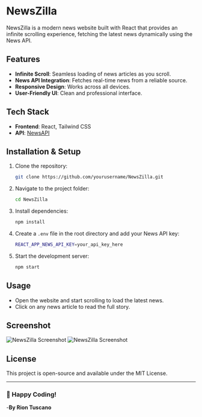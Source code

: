 # NewsZilla

NewsZilla is a modern news website built with React that provides an infinite scrolling experience, fetching the latest news dynamically using the News API.

## Features
- **Infinite Scroll**: Seamless loading of news articles as you scroll.
- **News API Integration**: Fetches real-time news from a reliable source.
- **Responsive Design**: Works across all devices.
- **User-Friendly UI**: Clean and professional interface.

## Tech Stack
- **Frontend**: React, Tailwind CSS
- **API**: [NewsAPI](https://newsapi.org/)

## Installation & Setup
1. Clone the repository:
   ```sh
   git clone https://github.com/yourusername/NewsZilla.git
   ```
2. Navigate to the project folder:
   ```sh
   cd NewsZilla
   ```
3. Install dependencies:
   ```sh
   npm install
   ```
4. Create a `.env` file in the root directory and add your News API key:
   ```sh
   REACT_APP_NEWS_API_KEY=your_api_key_here
   ```
5. Start the development server:
   ```sh
   npm start
   ```

## Usage
- Open the website and start scrolling to load the latest news.
- Click on any news article to read the full story.

## Screenshot
![NewsZilla Screenshot](Output1.png)
![NewsZilla Screenshot](Output2.png)

## License
This project is open-source and available under the MIT License.

---
### 🚀 Happy Coding!

-**By Rion Tuscano**